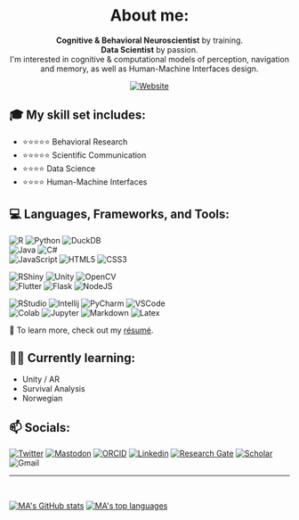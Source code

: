 <div align="center">

# About me:

**Cognitive & Behavioral Neuroscientist** by training.  
**Data Scientist** by passion.  
I'm interested in cognitive & computational models of perception, navigation and memory, as well as Human-Machine Interfaces design.

[![Website](https://img.shields.io/badge/My-Website-2979aa?style=for-the-badge&labelColor=white&logo=quarto&logoColor=2979aa)][website]

</div>

## 🎓 My skill set includes:
- ⭐⭐⭐⭐⭐ Behavioral Research
- ⭐⭐⭐⭐⭐ Scientific Communication
- ⭐⭐⭐⭐ Data Science
- ⭐⭐⭐⭐ Human-Machine Interfaces

## 💻 Languages, Frameworks, and Tools:
<!-- See: https://javascript.plainenglish.io/how-to-make-custom-language-badges-for-your-profile-using-shields-io-d2aeaf016b6b -->
![R](https://img.shields.io/badge/R-276DC3?style=for-the-badge&logo=r&logoColor=white)
![Python](https://img.shields.io/badge/Python-3776AB?style=for-the-badge&logo=python&logoColor=white)<!-- TODO: add Stan -->
![DuckDB](https://img.shields.io/badge/DuckDB-FFF000?style=for-the-badge&logo=duckdb&logoColor=black)<br>
![Java](https://img.shields.io/badge/Java-007396?style=for-the-badge&logo=java&logoColor=white)
![C#](https://img.shields.io/badge/CSharp-239120?style=for-the-badge&logo=c-sharp&logoColor=white)<br>
![JavaScript](https://img.shields.io/badge/JavaScript-F7DF1E?style=for-the-badge&logo=javascript&logoColor=white)
![HTML5](https://img.shields.io/badge/HTML-E34F26?style=for-the-badge&logo=html5&logoColor=white)
![CSS3](https://img.shields.io/badge/CSS-1572B6?style=for-the-badge&logo=css3&logoColor=white)

![RShiny](https://img.shields.io/badge/Shiny-02569B?style=for-the-badge&logo=r&logoColor=white)
![Unity](https://img.shields.io/badge/Unity-000000?style=for-the-badge&logo=unity&logoColor=white)
![OpenCV](https://img.shields.io/badge/OpenCV-5C3EE8?style=for-the-badge&logo=opencv&logoColor=white)<br>
![Flutter](https://img.shields.io/badge/Flutter-02569B?style=for-the-badge&logo=flutter&logoColor=white)
![Flask](https://img.shields.io/badge/Flask-000000?style=for-the-badge&logo=flask&logoColor=white)
![NodeJS](https://img.shields.io/badge/Node.js-339933?style=for-the-badge&logo=node-dot-js&logoColor=white)

![RStudio](https://img.shields.io/badge/R_Studio-75AADB?style=for-the-badge&logo=rstudio&logoColor=white)
![Intellij](https://img.shields.io/badge/IntelliJ-black?style=for-the-badge&logo=intellij-idea&logoColor=white) <!-- &color=black&labelColor=darkorchid -->
![PyCharm](https://img.shields.io/badge/PyCharm-black?style=for-the-badge&logo=pycharm&logoColor=white)
![VSCode](https://img.shields.io/badge/VS_Code-0078D4?style=for-the-badge&logo=visual-studio-code&logoColor=white)<br>
![Colab](https://img.shields.io/badge/Colab-F9AB00?style=for-the-badge&logo=google-colab&logoColor=white)
![Jupyter](https://img.shields.io/badge/Jupyter-F37626?style=for-the-badge&logo=jupyter&logoColor=white)
![Markdown](https://img.shields.io/badge/Markdown-000000?style=for-the-badge&logo=markdown&logoColor=white)
![Latex](https://img.shields.io/badge/LaTeX-008080?style=for-the-badge&logo=latex&logoColor=white)
<!-- TODO: add Quarto -->


📑 To learn more, check out my [résumé](https://ma-riviere.me/res/cv.pdf).

## 🔬🌱 Currently learning:
- Unity / AR
- Survival Analysis
- Norwegian

## 📫 Socials:

[![Twitter](https://img.shields.io/badge/Twitter-2979aa?style=flat-square&labelColor=white&logo=twitter&logoColor=2979aa)][twitter]
[![Mastodon](https://img.shields.io/badge/Mastodon-183053?style=flat-square&labelColor=white&logo=mastodon&logoColor=183053)][mastodon]
[![ORCID](https://img.shields.io/badge/ORCID-A6CE39?style=flat-square&labelColor=white&logo=orcid&logoColor=A6CE39)][orcid]
[![Linkedin](https://img.shields.io/badge/LinkedIn-0A66C2?style=flat-square&labelColor=white&logo=Linkedin&logoColor=0A66C2)][linkedin]
[![Research Gate](https://img.shields.io/badge/ResearchGate-00CCBB?style=flat-square&labelColor=white&logo=researchgate&logoColor=00CCBB)][rg]
[![Scholar](https://img.shields.io/badge/Scholar-4285F4?style=flat-square&labelColor=white&logo=google-scholar&logoColor=4285F4)][scholar]
![Gmail](https://img.shields.io/badge/Gmail-C71610?style=flat-square&labelColor=white&logo=Gmail&logoColor=C71610&link=mailto:marc.aurele.riviere@gmail.com)

<!--<a rel="me" href="https://fediscience.org/@mariviere"><img src="https://camo.githubusercontent.com/5f2d11d6c00535ec00101c1b757d5ae24e05e22f6ac40ef47298961436b9f25d/68747470733a2f2f696d672e736869656c64732e696f2f62616467652f4d6173746f646f6e2d3138333035333f7374796c653d666c61742d737175617265266c6162656c436f6c6f723d7768697465266c6f676f3d6d6173746f646f6e266c6f676f436f6c6f723d313833303533" alt="Mastodon" style="max-width: 100%;"></a>-->

[website]: https://ma-riviere.me
[twitter]: https://twitter.com/mariviere1
[mastodon]: https://fediscience.org/@mariviere
[linkedin]: https://www.linkedin.com/in/ma-riviere
[rg]: https://www.researchgate.net/profile/Marc_Aurele_Riviere2
[orcid]: https://orcid.org/0000-0002-5108-3382
[scholar]: https://scholar.google.com/citations?user=NBVmQOUAAAAJ&hl=en

<hr>
<br />

[![MA's GitHub stats](https://github-readme-stats.vercel.app/api?username=ma-riviere&count_private=true&hide=issues,prs,contribs&show_icons=true&theme=vision-friendly-dark)](https://github.com/anuraghazra/github-readme-stats)
[![MA's top languages](https://github-readme-stats.vercel.app/api/top-langs/?username=ma-riviere&layout=compact&theme=vision-friendly-dark&langs_count=4&hide=html,perl,css,tex)](https://github.com/ma-riviere/github-readme-stats)
 
<!-- Custom badges: https://shields.io/, https://webkul.github.io/myscale/, https://b64.io/, https://meyerweb.com/eric/tools/dencoder/ -->
<!-- See: https://github.com/Naereen/badges -->

<a href="https://fediscience.org/@mariviere" rel="me" style="display:none;"></a>
